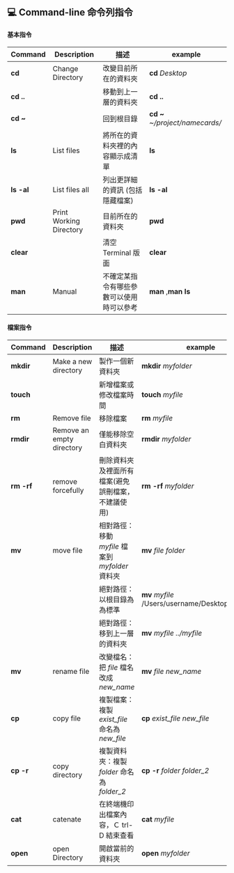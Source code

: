 ## 💻 Command-line 命令列指令

#### 基本指令

| Command    | Description             | 描述                                     | example                         |
| ---------- | ----------------------- | ---------------------------------------- | ------------------------------- |
| **cd**     | Change Directory        | 改變目前所在的資料夾                     | **cd** _Desktop_                |
| **cd ..**  |                         | 移動到上一層的資料夾                     | **cd ..**                       |
| **cd ~**   |                         | 回到根目錄                               | **cd ~** _~/project/namecards/_ |
| **ls**     | List files              | 將所在的資料夾裡的內容顯示成清單         | **ls**                          |
| **ls -al** | List files all          | 列出更詳細的資訊 (包括隱藏檔案)          | **ls -al**                      |
| **pwd**    | Print Working Directory | 目前所在的資料夾                         | **pwd**                         |
| **clear**  |                         | 清空 Terminal 版面                       | **clear**                       |
| **man**    | Manual                  | 不確定某指令有哪些參數可以使用時可以參考 | **man** ,**man ls**             |

#### 檔案指令

| Command    | Description               | 描述                                               | example                                            |
| ---------- | ------------------------- | -------------------------------------------------- | -------------------------------------------------- |
| **mkdir**  | Make a new directory      | 製作一個新資料夾                                   | **mkdir** _myfolder_                               |
| **touch**  |                           | 新增檔案或修改檔案時間                             | **touch** _myfile_                                 |
| **rm**     | Remove file               | 移除檔案                                           | **rm** _myfile_                                    |
| **rmdir**  | Remove an empty directory | 僅能移除空白資料夾                                 | **rmdir** _myfolder_                               |
| **rm -rf** | remove forcefully         | 刪除資料夾及裡面所有檔案(避免誤刪檔案，不建議使用) | **rm -rf** _myfolder_                              |
| **mv**     | move file                 | 相對路徑：移動 _myfile_ 檔案到 _myfolder_ 資料夾   | **mv** _file folder_                               |
|            |                           | 絕對路徑：以根目錄為為標準                         | **mv** _myfile_ /Users/username/Desktop/_myfolder_ |
|            |                           | 絕對路徑：移到上一層的資料夾                       | **mv** _myfile ../myfile_                          |
| **mv**     | rename file               | 改變檔名：把 _file_ 檔名改成 _new_name_            | **mv** _file new_name_                             |
| **cp**     | copy file                 | 複製檔案：複製 _exist_file_ 命名為 _new_file_      | **cp** _exist_file_ _new_file_                     |
| **cp -r**  | copy directory            | 複製資料夾：複製 _folder_ 命名為 _folder_2_        | **cp -r** _folder folder_2_                        |
| **cat**    | catenate                  | 在終端機印出檔案內容，Ｃ trl-D 結束查看            | **cat** _myfile_                                   |
| **open**   | open Directory            | 開啟當前的資料夾                                   | **open** _myfolder_                                |
